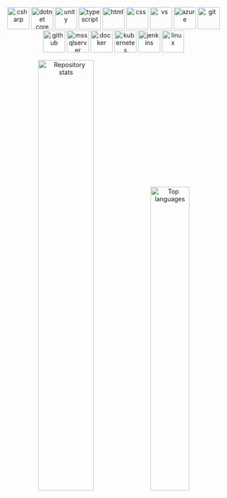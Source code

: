 <p align="center">  
  <img src="https://cdn.jsdelivr.net/gh/devicons/devicon/icons/csharp/csharp-original.svg" alt="csharp" width="50" />
  <img src="https://cdn.jsdelivr.net/gh/devicons/devicon/icons/dotnetcore/dotnetcore-original.svg" alt="dotnet core" width="50" />    
  <img src="https://cdn.jsdelivr.net/gh/devicons/devicon/icons/unity/unity-original.svg" alt="unity" width="50" />  
  <img src="https://cdn.jsdelivr.net/gh/devicons/devicon/icons/typescript/typescript-original.svg" alt="typescript" width="50" />
  <img src="https://cdn.jsdelivr.net/gh/devicons/devicon/icons/html5/html5-original.svg" alt="html" width="50" />
  <img src="https://cdn.jsdelivr.net/gh/devicons/devicon/icons/css3/css3-original.svg" alt="css" width="50" />  
  <img src="https://cdn.jsdelivr.net/gh/devicons/devicon/icons/visualstudio/visualstudio-plain.svg" alt="vs" width="50" />  
  <img src="https://cdn.jsdelivr.net/gh/devicons/devicon/icons/azure/azure-original.svg" alt="azure" width="50" />    
  <img src="https://cdn.jsdelivr.net/gh/devicons/devicon/icons/git/git-original.svg" alt="git" width="50" />
  <img src="https://cdn.jsdelivr.net/gh/devicons/devicon/icons/github/github-original.svg" alt="github" width="50" />  
  <img src="https://cdn.jsdelivr.net/gh/devicons/devicon/icons/microsoftsqlserver/microsoftsqlserver-plain.svg" alt="mssqlserver" width="50" />  
  <img src="https://cdn.jsdelivr.net/gh/devicons/devicon/icons/docker/docker-original.svg" alt="docker" width="50" />
  <img src="https://cdn.jsdelivr.net/gh/devicons/devicon/icons/kubernetes/kubernetes-plain.svg" alt="kubernetes" width="50" />  
  <img src="https://cdn.jsdelivr.net/gh/devicons/devicon/icons/jenkins/jenkins-original.svg" alt="jenkins" width="50" />    
  <img src="https://cdn.jsdelivr.net/gh/devicons/devicon/icons/linux/linux-original.svg" alt="linux" width="50" />
</p>

<div align="center">
  <img src="https://github-readme-stats.vercel.app/api?username=mucnjakf&count_private=true&show_icons=true&theme=github_dark" alt="Repository stats" width="50%" />
  <img src="https://github-readme-stats.vercel.app/api/top-langs/?username=mucnjakf&layout=compact&theme=github_dark" alt="Top languages" width="42%" />
</div>
